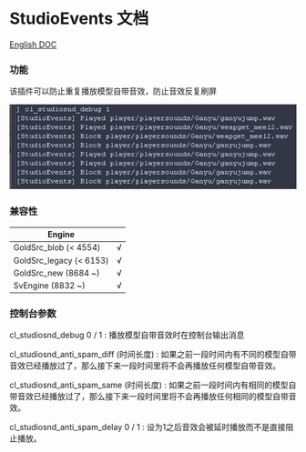 # StudioEvents 文档

[English DOC](StudioEvents.md)

### 功能

该插件可以防止重复播放模型自带音效，防止音效反复刷屏

![](/img/8.png)

### 兼容性

|        Engine            |      |
|        ----              | ---- |
| GoldSrc_blob   (< 4554)  | √    |
| GoldSrc_legacy (< 6153)  | √    |
| GoldSrc_new    (8684 ~)  | √    |
| SvEngine       (8832 ~)  | √    |

### 控制台参数

cl_studiosnd_debug 0 / 1 : 播放模型自带音效时在控制台输出消息

cl_studiosnd_anti_spam_diff (时间长度) : 如果之前一段时间内有不同的模型自带音效已经播放过了，那么接下来一段时间里将不会再播放任何模型自带音效。

cl_studiosnd_anti_spam_same (时间长度) : 如果之前一段时间内有相同的模型自带音效已经播放过了，那么接下来一段时间里将不会再播放任何相同的模型自带音效。

cl_studiosnd_anti_spam_delay 0 / 1 : 设为1之后音效会被延时播放而不是直接阻止播放。